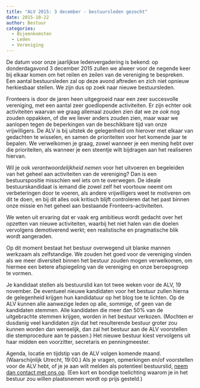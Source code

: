 ```yaml
---
title: "ALV 2015: 3 december - bestuursleden gezocht"
date: 2015-10-22
author: Bestuur
categories: 
  - Bijeenkomsten
  - Leden
  - Vereniging
---
```

De datum voor onze jaarlijkse ledenvergadering is bekend: op donderdagavond 3 december 2015 zullen we alweer voor de negende keer bij elkaar komen om het reilen en zeilen van de vereniging te bespreken. Een aantal bestuursleden zal op deze avond aftreden en zich niet opnieuw herkiesbaar stellen. We zijn dus op zoek naar nieuwe bestuursleden.

Fronteers is door de jaren heen uitgegroeid naar een zeer succesvolle vereniging, met een aantal zeer goedlopende activiteiten. Er zijn echter ook activiteiten waarvan we graag allemaal zouden zien dat we ze _ook_ nog zouden oppakken, of die we liever anders zouden zien, maar waar we aanlopen tegen de beperkingen van de beschikbare tijd van onze vrijwilligers. De ALV is bij uitstek de gelegenheid om hierover met elkaar van gedachten te wisselen, en samen de prioriteiten voor het komende jaar te bepalen. We verwelkomen je graag, zowel wanneer je een mening hebt over die prioriteiten, als wanneer je een steentje wilt bijdragen aan het realiseren hiervan.

Wil je ook _verantwoordelijkheid nemen_ voor het uitvoeren en begeleiden van het geheel aan activiteiten van de vereniging? Dan is een bestuurspositie misschien wel iets om te overwegen. De ideale bestuurskandidaat is iemand die zowel zelf het voortouw neemt om verbeteringen door te voeren, als andere vrijwilligers weet te motiveren om dit te doen, en bij dit alles ook kritisch blijft controleren dat het past binnen onze missie en het geheel aan bestaande Fronteers-activiteiten.

We weten uit ervaring dat er vaak erg ambitieus wordt gedacht over het opzetten van nieuwe activiteiten, waarbij het niet halen van die doelen vervolgens demotiverend werkt; een realistische en pragmatische blik wordt aangeraden.

Op dit moment bestaat het bestuur overwegend uit blanke mannen werkzaam als zelfstandige. We zouden het goed voor de vereniging vinden als we meer diversiteit binnen het bestuur zouden mogen verwelkomen, om hiermee een betere afspiegeling van de vereniging en onze beroepsgroep te vormen.

Je kandidaat stellen als bestuurslid kan tot twee weken voor de ALV, 19 november. De eventueel nieuwe kandidaten voor het bestuur zullen hierna de gelegenheid krijgen hun kandidatuur op het blog toe te lichten. Op de ALV kunnen alle aanwezige leden op alle, sommige, of geen van de kandidaten stemmen. Alle kandidaten die meer dan 50% van de uitgebrachte stemmen krijgen, worden in het bestuur verkozen. (Mochten er dusdanig veel kandidaten zijn dat het resulterende bestuur groter zou kunnen worden dan wenselijk, dan zal het bestuur aan de ALV voorstellen die stemprocedure aan te passen.) Het nieuwe bestuur kiest vervolgens uit haar midden een voorzitter, secretaris en penningmeester.

Agenda, locatie en tijdstip van de ALV volgen komende maand. (Waarschijnlijk Utrecht, 19:00.) Als je vragen, opmerkingen en/of voorstellen voor de ALV hebt, of je je aan wilt melden als potentieel bestuurslid, [neem dan contact met ons op](/nl/vereniging/contact/). (Een kort en bondige toelichting waarom je in het bestuur zou willen plaatsnemen wordt op prijs gesteld.)
